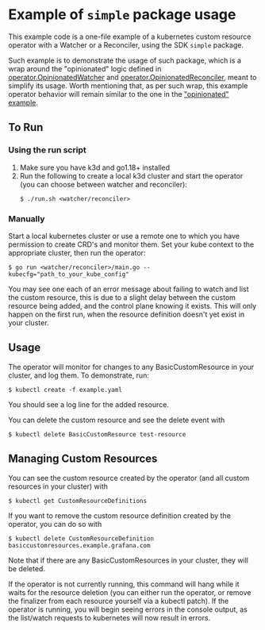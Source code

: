 # Example of `simple` package usage

This example code is a one-file example of a kubernetes custom resource operator with a Watcher or a Reconciler, using the SDK `simple` package.

Such example is to demonstrate the usage of such package, which is a wrap around the "opinionated" logic defined in [operator.OpinionatedWatcher](../../../operator/opinionatedwatcher.go#L38) and [operator.OpinionatedReconciler](../../../operator/reconciler.go#L135), meant to simplify its usage. 
Worth mentioning that, as per such wrap, this example operator behavior will remain similar to the one in the ["opinionated" example](../opinionated/README.md).

## To Run

### Using the run script

1. Make sure you have k3d and go1.18+ installed
2. Run the following to create a local k3d cluster and start the operator (you can choose between watcher and reconciler):
    ```shell
   $ ./run.sh <watcher/reconciler>
    ```

### Manually

Start a local kubernetes cluster or use a remote one to which you have permission to create CRD's and monitor them.
Set your kube context to the appropriate cluster, then run the operator:

```shell
$ go run <watcher/reconciler>/main.go --kubecfg="path_to_your_kube_config"
```

You may see one each of an error message about failing to watch and list the custom resource,
this is due to a slight delay between the custom resource being added, and the control plane knowing it exists.
This will only happen on the first run, when the resource definition doesn't yet exist in your cluster.

## Usage

The operator will monitor for changes to any BasicCustomResource in your cluster, and log them. To demonstrate, run:

```shell
$ kubectl create -f example.yaml
```

You should see a log line for the added resource. 

You can delete the custom resource and see the delete event with

```shell
$ kubectl delete BasicCustomResource test-resource
```

## Managing Custom Resources

You can see the custom resource created by the operator (and all custom resources in your cluster) with

```shell
$ kubectl get CustomResourceDefinitions
```

If you want to remove the custom resource definition created by the operator, you can do so with

```shell
$ kubectl delete CustomResourceDefinition basiccustomresources.example.grafana.com
```

Note that if there are any BasicCustomResources in your cluster, they will be deleted.

If the operator is not currently running, this command will hang while it waits for the resource deletion
(you can either run the operator, or remove the finalizer from each resource yourself via a kubectl patch).
If the operator is running, you will begin seeing errors in the console output, as the list/watch requests to kubernetes
will now result in errors.
